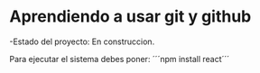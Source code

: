 <h1> Aprendiendo a usar git y github </h1>

-Estado del proyecto: En construccion.

Para ejecutar el sistema debes poner:
´´´npm install react´´´
